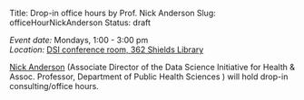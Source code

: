 Title: Drop-in office hours by Prof. Nick Anderson 
Slug: officeHourNickAnderson
Status: draft

*Event date:* Mondays, 1:00 - 3:00 pm    
*Location:* [DSI conference room, 362 Shields Library]({filename}../../directions.md)     

[Nick Anderson](http://www.ucdmc.ucdavis.edu/publish/providerbio/search/11634) (Associate Director of the Data Science Initiative for Health & Assoc. Professor, Department of Public Health Sciences ) will hold drop-in consulting/office hours.
